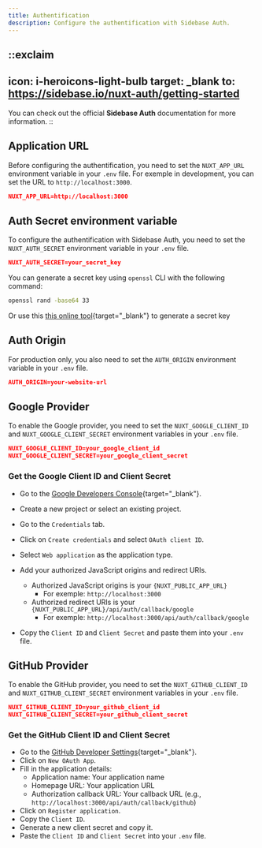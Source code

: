 ```yaml
---
title: Authentification
description: Configure the authentification with Sidebase Auth.
---
```


::exclaim
---
icon: i-heroicons-light-bulb
target: _blank
to: https://sidebase.io/nuxt-auth/getting-started
---
You can check out the official **Sidebase Auth** documentation for more information.
::

## Application URL

Before configuring the authentification, you need to set the `NUXT_APP_URL` environment variable in your `.env` file.
For exemple in development, you can set the URL to `http://localhost:3000`.

```json [.env]
NUXT_APP_URL=http://localhost:3000
```

## Auth Secret environment variable

To configure the authentification with Sidebase Auth, you need to set the `NUXT_AUTH_SECRET` environment variable in your `.env` file.

```json [.env]
NUXT_AUTH_SECRET=your_secret_key
```

You can generate a secret key using `openssl` CLI with the following command:

```bash [Terminal]
openssl rand -base64 33
```

Or use this [this online tool](https://generate-secret.vercel.app/32){target="_blank"} to generate a secret key


## Auth Origin

For production only, you also need to set the `AUTH_ORIGIN` environment variable in your `.env` file.

```json [.env]
AUTH_ORIGIN=your-website-url
```

## Google Provider

To enable the Google provider, you need to set the `NUXT_GOOGLE_CLIENT_ID` and `NUXT_GOOGLE_CLIENT_SECRET` environment variables in your `.env` file.

```json [.env]
NUXT_GOOGLE_CLIENT_ID=your_google_client_id
NUXT_GOOGLE_CLIENT_SECRET=your_google_client_secret
```

### Get the Google Client ID and Client Secret

- Go to the [Google Developers Console](https://console.developers.google.com/){target="_blank"}.
- Create a new project or select an existing project.
- Go to the `Credentials` tab.
- Click on `Create credentials` and select `OAuth client ID`.
- Select `Web application` as the application type.
- Add your authorized JavaScript origins and redirect URIs.

    - Authorized JavaScript origins is your `{NUXT_PUBLIC_APP_URL}` 
      - For exemple: `http://localhost:3000`
    - Authorized redirect URIs is your `{NUXT_PUBLIC_APP_URL}/api/auth/callback/google`
      - For exemple: `http://localhost:3000/api/auth/callback/google`

- Copy the `Client ID` and `Client Secret` and paste them into your `.env` file.

## GitHub Provider

To enable the GitHub provider, you need to set the `NUXT_GITHUB_CLIENT_ID` and `NUXT_GITHUB_CLIENT_SECRET` environment variables in your `.env` file.

```json [.env]
NUXT_GITHUB_CLIENT_ID=your_github_client_id
NUXT_GITHUB_CLIENT_SECRET=your_github_client_secret
```

### Get the GitHub Client ID and Client Secret

- Go to the [GitHub Developer Settings](https://github.com/settings/developers){target="_blank"}.
- Click on `New OAuth App`.
- Fill in the application details:
  - Application name: Your application name
  - Homepage URL: Your application URL
  - Authorization callback URL: Your callback URL (e.g., `http://localhost:3000/api/auth/callback/github`)
- Click on `Register application`.
- Copy the `Client ID`.
- Generate a new client secret and copy it.
- Paste the `Client ID` and `Client Secret` into your `.env` file.
